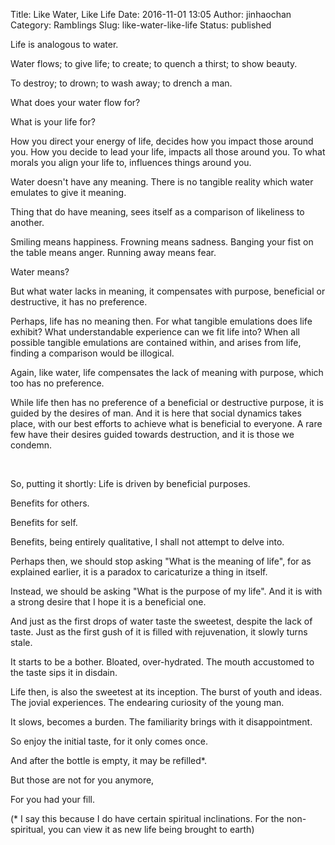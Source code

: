 Title: Like Water, Like Life
Date: 2016-11-01 13:05
Author: jinhaochan
Category: Ramblings
Slug: like-water-like-life
Status: published

Life is analogous to water.

Water flows; to give life; to create; to quench a thirst; to show beauty.

To destroy; to drown; to wash away; to drench a man.

What does your water flow for?

What is your life for?

How you direct your energy of life, decides how you impact those around you. How you decide to lead your life, impacts all those around you. To what morals you align your life to, influences things around you.

Water doesn't have any meaning. There is no tangible reality which water emulates to give it meaning.

Thing that do have meaning, sees itself as a comparison of likeliness to another.

Smiling means happiness. Frowning means sadness. Banging your fist on the table means anger. Running away means fear.

Water means?

But what water lacks in meaning, it compensates with purpose, beneficial or destructive, it has no preference.

Perhaps, life has no meaning then. For what tangible emulations does life exhibit? What understandable experience can we fit life into? When all possible tangible emulations are contained within, and arises from life, finding a comparison would be illogical.

Again, like water, life compensates the lack of meaning with purpose, which too has no preference.

While life then has no preference of a beneficial or destructive purpose, it is guided by the desires of man. And it is here that social dynamics takes place, with our best efforts to achieve what is beneficial to everyone. A rare few have their desires guided towards destruction, and it is those we condemn.

 

So, putting it shortly: Life is driven by beneficial purposes.

Benefits for others.

Benefits for self.

Benefits, being entirely qualitative, I shall not attempt to delve into.

Perhaps then, we should stop asking "What is the meaning of life", for as explained earlier, it is a paradox to caricaturize a thing in itself.

Instead, we should be asking "What is the purpose of my life". And it is with a strong desire that I hope it is a beneficial one.

And just as the first drops of water taste the sweetest, despite the lack of taste. Just as the first gush of it is filled with rejuvenation, it slowly turns stale.

It starts to be a bother. Bloated, over-hydrated. The mouth accustomed to the taste sips it in disdain.

Life then, is also the sweetest at its inception. The burst of youth and ideas. The jovial experiences. The endearing curiosity of the young man.

It slows, becomes a burden. The familiarity brings with it disappointment.

So enjoy the initial taste, for it only comes once.

And after the bottle is empty, it may be refilled\*.

But those are not for you anymore,

For you had your fill.

(\* I say this because I do have certain spiritual inclinations. For the non-spiritual, you can view it as new life being brought to earth)
